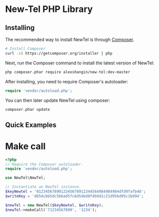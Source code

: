 # New-Tel PHP Library

## Installing

The recommended way to install NewTel is through
[Composer](http://getcomposer.org).

```bash
# Install Composer
curl -sS https://getcomposer.org/installer | php
```

Next, run the Composer command to install the latest version of NewTel:

```bash
php composer.phar require alexshangin/new-tel:dev-master
```

After installing, you need to require Composer's autoloader:

```php
require 'vendor/autoload.php';
```

You can then later update NewTel using composer:

 ```bash
composer.phar update
 ```

## Quick Examples
# Make call

```php
<?php
// Require the Composer autoloader.
require 'vendor/autoload.php';

use NewTel\NewTel;

// Instantiate an NewTel instance.
$keyNewtel = '0123456789012345678912344564984984984dfd9fafb48';
$writeKey = 'd654cbb5dc5b6ad5fc6d54bd8f4b9d1c21d95bd95c1bd94';

$newTel = new NewTel($keyNewtel, $writeKey);
$newTel->makeCall('71234567890', '1234');

```
